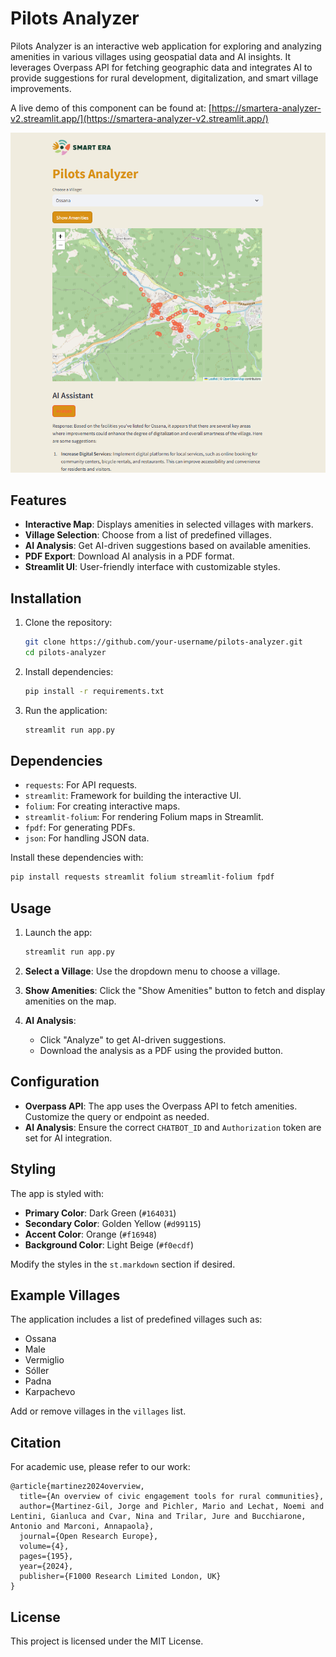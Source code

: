 # Pilots Analyzer

Pilots Analyzer is an interactive web application for exploring and analyzing amenities in various villages using geospatial data and AI insights. It leverages Overpass API for fetching geographic data and integrates AI to provide suggestions for rural development, digitalization, and smart village improvements.

A live demo of this component can be found at: [https://smartera-analyzer-v2.streamlit.app/](https://smartera-analyzer-v2.streamlit.app/)

![Screenshot](screen.png)

## Features
- **Interactive Map**: Displays amenities in selected villages with markers.
- **Village Selection**: Choose from a list of predefined villages.
- **AI Analysis**: Get AI-driven suggestions based on available amenities.
- **PDF Export**: Download AI analysis in a PDF format.
- **Streamlit UI**: User-friendly interface with customizable styles.

## Installation

1. Clone the repository:
   ```bash
   git clone https://github.com/your-username/pilots-analyzer.git
   cd pilots-analyzer
   ```

2. Install dependencies:
   ```bash
   pip install -r requirements.txt
   ```

3. Run the application:
   ```bash
   streamlit run app.py
   ```

## Dependencies

- `requests`: For API requests.
- `streamlit`: Framework for building the interactive UI.
- `folium`: For creating interactive maps.
- `streamlit-folium`: For rendering Folium maps in Streamlit.
- `fpdf`: For generating PDFs.
- `json`: For handling JSON data.

Install these dependencies with:
```bash
pip install requests streamlit folium streamlit-folium fpdf
```

## Usage

1. Launch the app:
   ```bash
   streamlit run app.py
   ```

2. **Select a Village**: Use the dropdown menu to choose a village.

3. **Show Amenities**: Click the "Show Amenities" button to fetch and display amenities on the map.

4. **AI Analysis**:
   - Click "Analyze" to get AI-driven suggestions.
   - Download the analysis as a PDF using the provided button.

## Configuration

- **Overpass API**: The app uses the Overpass API to fetch amenities. Customize the query or endpoint as needed.
- **AI Analysis**: Ensure the correct `CHATBOT_ID` and `Authorization` token are set for AI integration.

## Styling

The app is styled with:
- **Primary Color**: Dark Green (`#164031`)
- **Secondary Color**: Golden Yellow (`#d99115`)
- **Accent Color**: Orange (`#f16948`)
- **Background Color**: Light Beige (`#f0ecdf`)

Modify the styles in the `st.markdown` section if desired.

## Example Villages

The application includes a list of predefined villages such as:
- Ossana
- Male
- Vermiglio
- Sóller
- Padna
- Karpachevo

Add or remove villages in the `villages` list.

## Citation
For academic use, please refer to our work:

```
@article{martinez2024overview,
  title={An overview of civic engagement tools for rural communities},
  author={Martinez-Gil, Jorge and Pichler, Mario and Lechat, Noemi and Lentini, Gianluca and Cvar, Nina and Trilar, Jure and Bucchiarone, Antonio and Marconi, Annapaola},
  journal={Open Research Europe},
  volume={4},
  pages={195},
  year={2024},
  publisher={F1000 Research Limited London, UK}
}
```

## License

This project is licensed under the MIT License. 
